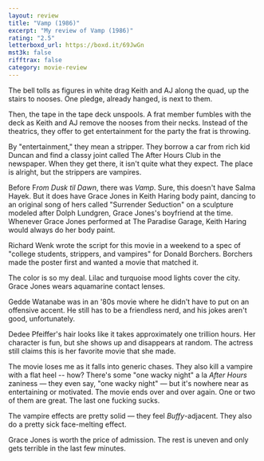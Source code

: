 ```yaml
---
layout: review
title: "Vamp (1986)"
excerpt: "My review of Vamp (1986)"
rating: "2.5"
letterboxd_url: https://boxd.it/69JwGn
mst3k: false
rifftrax: false
category: movie-review
---
```


The bell tolls as figures in white drag Keith and AJ along the quad, up the stairs to nooses. One pledge, already hanged, is next to them.

Then, the tape in the tape deck unspools. A frat member fumbles with the deck as Keith and AJ remove the nooses from their necks. Instead of the theatrics, they offer to get entertainment for the party the frat is throwing.

By "entertainment," they mean a stripper. They borrow a car from rich kid Duncan and find a classy joint called The After Hours Club in the newspaper. When they get there, it isn't quite what they expect. The place is alright, but the strippers are vampires.

Before F<i>rom Dusk til Dawn</i>, there was <i>Vamp</i>. Sure, this doesn't have Salma Hayek. But it does have Grace Jones in Keith Haring body paint, dancing to an original song of hers called "Surrender Seduction" on a sculpture modeled after Dolph Lundgren, Grace Jones's boyfriend at the time. Whenever Grace Jones performed at The Paradise Garage, Keith Haring would always do her body paint.

Richard Wenk wrote the script for this movie in a weekend to a spec of "college students, strippers, and vampires" for Donald Borchers. Borchers made the poster first and wanted a movie that matched it.

The color is so my deal. Lilac and turquoise mood lights cover the city. Grace Jones wears aquamarine contact lenses.

Gedde Watanabe was in an '80s movie where he didn't have to put on an offensive accent. He still has to be a friendless nerd, and his jokes aren't good, unfortunately.

Dedee Pfeiffer's hair looks like it takes approximately one trillion hours. Her character is fun, but she shows up and disappears at random. The actress still claims this is her favorite movie that she made.

The movie loses me as it falls into generic chases. They also kill a vampire with a flat heel -- how? There's some "one wacky night" a la <i>After Hours</i> zaniness — they even say, "one wacky night" — but it's nowhere near as entertaining or motivated. The movie ends over and over again. One or two of them are great. The last one fucking sucks.

The vampire effects are pretty solid — they feel <i>Buffy</i>-adjacent. They also do a pretty sick face-melting effect.

Grace Jones is worth the price of admission. The rest is uneven and only gets terrible in the last few minutes.
